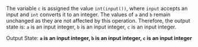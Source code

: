 The variable `c` is assigned the value `int(input())`, where `input` accepts an input and `int` converts it to an integer. The values of `a` and `b` remain unchanged as they are not affected by this operation. Therefore, the output state is: `a` is an input integer, `b` is an input integer, `c` is an input integer.

Output State: **`a` is an input integer, `b` is an input integer, `c` is an input integer**